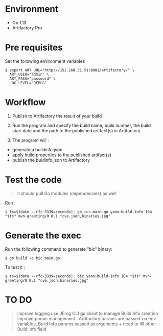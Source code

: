 # Environment 

* Go 1.13
* Artifactory Pro 

# Pre requisites 

Set the following environment variables 

```
$ export ART_URL="http://192.168.51.51:8081/artifactory/" \
  ART_USER="admin" \
  ART_PASS="password" \
  LOG_LEVEL="DEBUG"
```
# Workflow 

1. Publish to Artifactory the result of your build

2. Run the program and specify the build name, build number, the build start date and the path to the published artifact(s) in Artifactory

3. The program will : 
  * generate a buildinfo.json
  * apply build properties to the published artifact(s)
  * publish the buidinfo.json to Artifactory


# Test the code 

> it should pull Go modules (dependencies) as well  

Run :
```
$ ts=$(date --rfc-3339=seconds); go run main.go yann-build-info 104 "$ts" mvn-greeting/0.0.1 "cve.json,binaries.jpg"
```

# Generate the exec 

Run the following command to generate "bic" binary:
```
$ go build -o bic main.go
```

To test it :
```
$ ts=$(date --rfc-3339=seconds); bic yann-build-info 104 "$ts" mvn-greeting/0.0.1 "cve.json,binaries.jpg"

```

# TO DO 

> improve logging
> use JFrog CLI go client to manage Build Info creation
> improve param management : Artifactory params are passed via env variables, Build Info params passed as arguments + need to fill other Build info field 
